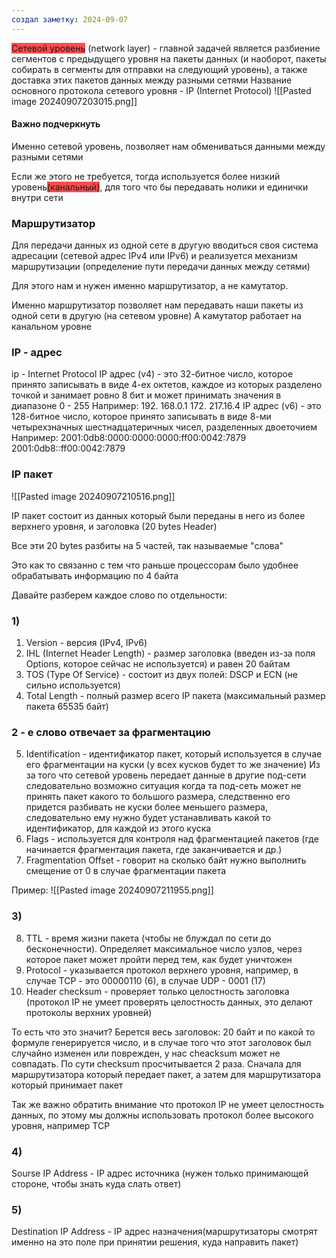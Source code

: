 ```yaml
---
создал заметку: 2024-09-07
---
```

<span style="background:#ff4d4f">Сетевой уровень</span> (network layer) - главной задачей является
разбиение сегментов с предыдущего уровня на пакеты данных
(и наоборот, пакеты собирать в сегменты для отправки на
следующий уровень), а также доставка этих пакетов данных
между разными сетями
Название основного протокола сетевого уровня - IP (Internet Protocol)
![[Pasted image 20240907203015.png]]

#### Важно подчеркнуть
Именно сетевой уровень, позволяет нам обмениваться данными между разными сетями

Если же этого не требуется, тогда используется более низкий уровень<span style="background:#ff4d4f">(канальный)</span>, для того что бы передавать нолики и единички внутри сети

### Маршрутизатор

Для передачи данных из одной сете в другую вводиться своя система адресации (сетевой адрес IPv4 или IPv6) и реализуется механизм маршрутизации (определение пути передачи данных между сетями)

Для этого нам и нужен именно маршрутизатор, а не камутатор. 

Именно маршрутизатор позволяет нам передавать наши пакеты из одной сети в другую (на сетевом уровне)
А камутатор работает на канальном уровне

### IP - адрес 
ip - Internet Protocol
IP адрес (v4) - это 32-битное число, которое принято записывать
в виде 4-ех октетов, каждое из которых разделено точкой
и занимает ровно 8 бит и может принимать значения
в диапазоне 0 - 255
Например:
192. 168.0.1
172. 217.16.4
IP адрес (v6) - это 128-битное число, которое принято
записывать в виде 8-ми четырехзначных
шестнадцатеричных чисел, разделенных двоеточием
Например:
2001:0db8:0000:0000:0000:ff00:0042:7879
2001:0db8::ff00:0042:7879


### IP пакет 
![[Pasted image 20240907210516.png]]

IP пакет состоит из данных который были переданы в него из более верхнего уровня, и заголовка (20 bytes Header)

Все эти 20 bytes разбиты на 5 частей, так называемые "слова"

Это как то связанно с тем что раньше процессорам было удобнее обрабатывать информацию по 4 байта

Давайте разберем каждое слово по отдельности:
### 1) 
1. Version - версия (IPv4, IPv6)
2. IHL (Internet Header Length) - размер заголовка (введен из-за
поля Options, которое сейчас не используется) и равен 20
байтам
3. TOS (Type Of Service) - состоит из двух полей: DSCP и ECN (не сильно используется)
4. Total Length - полный размер всего IP пакета (максимальный
размер пакета 65535 байт)
### 2 - е слово отвечает за фрагментацию

5. Identification - идентификатор пакет, который используется в
случае его фрагментации на куски (у всех кусков будет то же
значение)
Из за того что сетевой уровень передает данные в другие под-сети 
следовательно возможно ситуация когда та под-сеть может не принять пакет какого то большого размера, следственно его придется разбивать не куски более меньшего размера, следовательно ему нужно будет устанавливать какой то идентификатор, для каждой из этого куска 
6. Flags - используется для контроля над фрагментацией пакетов
(где начинается фрагментация пакета, где заканчивается и др.)
7. Fragmentation Offset - говорит на сколько байт нужно
выполнить смещение от 0 в случае фрагментации пакета

Пример: 
![[Pasted image 20240907211955.png]]

### 3)
8. TTL - время жизни пакета (чтобы не блуждал по сети до
бесконечности). Определяет максимальное число узлов, через
которое пакет может пройти перед тем, как будет уничтожен
9. Protocol - указывается протокол верхнего уровня, например,
в случае TCP - это 00000110 (6), в случае UDP - 0001 (17)
10. Header checksum - проверяет только целостность заголовка
(протокол IP не умеет проверять целостность данных,
это делают протоколы верхних уровней)

То есть что это значит? Берется весь заголовок: 20 байт и по какой то формуле генерируется число, и в случае того что этот заголовок был случайно изменен или поврежден, у нас cheacksum может не совпадать. По сути checksum просчитывается 2 раза. Сначала для маршрутизатора который передает пакет, а затем для маршрутизатора который принимает пакет

Так же важно обратить внимание что протокол IP не умеет целостность данных, по этому мы должны использовать протокол более высокого уровня, например TCP
### 4)
Sourse IP Address - IP адрес источника (нужен только принимающей стороне, чтобы знать куда слать ответ)

### 5)
Destination IP Address - IP адрес назначения(маршрутизаторы смотрят именно на это поле при принятии решения, куда направить пакет)


